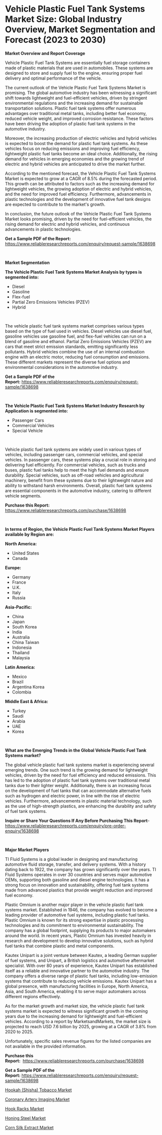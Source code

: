<p><h1>Vehicle Plastic Fuel Tank Systems Market Size: Global Industry Overview, Market Segmentation and Forecast (2023 to 2030)</h1></p><p><strong>Market Overview and Report Coverage</strong></p>
<p><p>Vehicle Plastic Fuel Tank Systems are essentially fuel storage containers made of plastic materials that are used in automobiles. These systems are designed to store and supply fuel to the engine, ensuring proper fuel delivery and optimal performance of the vehicle.</p><p>The current outlook of the Vehicle Plastic Fuel Tank Systems Market is promising. The global automotive industry has been witnessing a significant shift towards lightweight and fuel-efficient vehicles, driven by stringent environmental regulations and the increasing demand for sustainable transportation solutions. Plastic fuel tank systems offer numerous advantages over traditional metal tanks, including better fuel economy, reduced vehicle weight, and improved corrosion resistance. These factors have been driving the adoption of plastic fuel tank systems in the automotive industry.</p><p>Moreover, the increasing production of electric vehicles and hybrid vehicles is expected to boost the demand for plastic fuel tank systems. As these vehicles focus on reducing emissions and improving fuel efficiency, lightweight plastic fuel tanks become an ideal choice. Additionally, the rising demand for vehicles in emerging economies and the growing trend of electric and hybrid vehicles are anticipated to drive the market further.</p><p>According to the mentioned forecast, the Vehicle Plastic Fuel Tank Systems Market is expected to grow at a CAGR of 8.5% during the forecasted period. This growth can be attributed to factors such as the increasing demand for lightweight vehicles, the growing adoption of electric and hybrid vehicles, and the need for improved fuel efficiency. Furthermore, advancements in plastic technologies and the development of innovative fuel tank designs are expected to contribute to the market's growth.</p><p>In conclusion, the future outlook of the Vehicle Plastic Fuel Tank Systems Market looks promising, driven by the need for fuel-efficient vehicles, the rising demand for electric and hybrid vehicles, and continuous advancements in plastic technologies.</p></p>
<p><strong>Get a Sample PDF of the Report:</strong> <a href="https://www.reliableresearchreports.com/enquiry/request-sample/1638698">https://www.reliableresearchreports.com/enquiry/request-sample/1638698</a></p>
<p>&nbsp;</p>
<p><strong>Market Segmentation</strong></p>
<p><strong>The Vehicle Plastic Fuel Tank Systems Market Analysis by types is segmented into:</strong></p>
<p><ul><li>Diesel</li><li>Gasoline</li><li>Flex-fuel</li><li>Partial Zero Emissions Vehicles (PZEV)</li><li>Hybrid</li></ul></p>
<p>&nbsp;</p>
<p><p>The vehicle plastic fuel tank systems market comprises various types based on the type of fuel used in vehicles. Diesel vehicles use diesel fuel, gasoline vehicles use gasoline fuel, and flex-fuel vehicles can run on a blend of gasoline and ethanol. Partial Zero Emissions Vehicles (PZEV) are cars that meet strict emission standards, emitting significantly less pollutants. Hybrid vehicles combine the use of an internal combustion engine with an electric motor, reducing fuel consumption and emissions. These different markets represent the diverse fuel options and environmental considerations in the automotive industry.</p></p>
<p><strong>Get a Sample PDF of the Report:</strong>&nbsp;<a href="https://www.reliableresearchreports.com/enquiry/request-sample/1638698">https://www.reliableresearchreports.com/enquiry/request-sample/1638698</a></p>
<p>&nbsp;</p>
<p><strong>The Vehicle Plastic Fuel Tank Systems Market Industry Research by Application is segmented into:</strong></p>
<p><ul><li>Passenger Cars</li><li>Commercial Vehicles</li><li>Special Vehicle</li></ul></p>
<p>&nbsp;</p>
<p><p>Vehicle plastic fuel tank systems are widely used in various types of vehicles, including passenger cars, commercial vehicles, and special vehicles. In passenger cars, these systems play a crucial role in storing and delivering fuel efficiently. For commercial vehicles, such as trucks and buses, plastic fuel tanks help to meet the high fuel demands and ensure durability. Special vehicles, such as off-road vehicles and agricultural machinery, benefit from these systems due to their lightweight nature and ability to withstand harsh environments. Overall, plastic fuel tank systems are essential components in the automotive industry, catering to different vehicle segments.</p></p>
<p><strong>Purchase this Report:</strong>&nbsp; <a href="https://www.reliableresearchreports.com/purchase/1638698">https://www.reliableresearchreports.com/purchase/1638698</a></p>
<p>&nbsp;</p>
<p><strong>In terms of Region, the Vehicle Plastic Fuel Tank Systems Market Players available by Region are:</strong></p>
<p>
    <p> <strong> North America: </strong>
        <ul>
            <li>United States</li>
            <li>Canada</li>
        </ul>
        </p> 
    <p> <strong> Europe: </strong>
        <ul>
            <li>Germany</li>
            <li>France</li>
            <li>U.K.</li>
            <li>Italy</li>
            <li>Russia</li>
        </ul>
        </p> 
    <p> <strong> Asia-Pacific: </strong>
        <ul>
            <li>China</li>
            <li>Japan</li>
            <li>South Korea</li>
            <li>India</li>
            <li>Australia</li>
            <li>China Taiwan</li>
            <li>Indonesia</li>
            <li>Thailand</li>
            <li>Malaysia</li>
        </ul>
        </p> 
    <p> <strong> Latin America: </strong>
        <ul>
            <li>Mexico</li>
            <li>Brazil</li>
            <li>Argentina Korea</li>
            <li>Colombia</li>
        </ul>
        </p> 
    <p> <strong> Middle East & Africa: </strong>
        <ul>
            <li>Turkey</li>
            <li>Saudi</li>
            <li>Arabia</li>
            <li>UAE</li>
            <li>Korea</li>
        </ul>
    </p>
    </p>
<p>&nbsp;</p>
<p><strong>What are the Emerging Trends in the Global Vehicle Plastic Fuel Tank Systems market?</strong></p>
<p><p>The global vehicle plastic fuel tank systems market is experiencing several emerging trends. One such trend is the growing demand for lightweight vehicles, driven by the need for fuel efficiency and reduced emissions. This has led to the adoption of plastic fuel tank systems over traditional metal tanks due to their lighter weight. Additionally, there is an increasing focus on the development of fuel tanks that can accommodate alternative fuels such as hydrogen and electric power, in line with the rise of electric vehicles. Furthermore, advancements in plastic material technology, such as the use of high-strength plastics, are enhancing the durability and safety of fuel tank systems.</p></p>
<p><strong>Inquire or Share Your Questions If Any Before Purchasing This Report</strong>- <a href="https://www.reliableresearchreports.com/enquiry/pre-order-enquiry/1638698">https://www.reliableresearchreports.com/enquiry/pre-order-enquiry/1638698</a></p>
<p>&nbsp;</p>
<p><strong>Major Market Players</strong></p>
<p><p>TI Fluid Systems is a global leader in designing and manufacturing automotive fluid storage, transfer, and delivery systems. With a history dating back to 1922, the company has grown significantly over the years. TI Fluid Systems operates in over 30 countries and serves major automotive OEMs, supporting both gasoline and diesel engine technologies. It has a strong focus on innovation and sustainability, offering fuel tank systems made from advanced plastics that provide weight reduction and improved fuel economy.</p><p>Plastic Omnium is another major player in the vehicle plastic fuel tank systems market. Established in 1946, the company has evolved to become a leading provider of automotive fuel systems, including plastic fuel tanks. Plastic Omnium is known for its strong expertise in plastic processing technologies and its commitment to environmental sustainability. The company has a global footprint, supplying its products to major automakers around the world. In recent years, Plastic Omnium has invested heavily in research and development to develop innovative solutions, such as hybrid fuel tanks that combine plastic and metal components.</p><p>Kautex Unipart is a joint venture between Kautex, a leading German supplier of fuel systems, and Unipart, a British logistics and automotive aftermarket specialist. With over 80 years of experience, Kautex Unipart has established itself as a reliable and innovative partner to the automotive industry. The company offers a diverse range of plastic fuel tanks, including low-emission systems that contribute to reducing vehicle emissions. Kautex Unipart has a global presence, with manufacturing facilities in Europe, North America, Asia, and South America, enabling it to serve major automakers across different regions effectively.</p><p>As for the market growth and market size, the vehicle plastic fuel tank systems market is expected to witness significant growth in the coming years due to the increasing demand for lightweight and fuel-efficient vehicles. According to a report by MarketsandMarkets, the market size is projected to reach USD 7.6 billion by 2025, growing at a CAGR of 3.8% from 2020 to 2025.</p><p>Unfortunately, specific sales revenue figures for the listed companies are not available in the provided information.</p></p>
<p><strong>Purchase this Report:</strong>&nbsp;&nbsp;<a href="https://www.reliableresearchreports.com/purchase/1638698">https://www.reliableresearchreports.com/purchase/1638698</a></p>
<p></p>
<p><strong>Get a Sample PDF of the Report:</strong>&nbsp;<a href="https://www.reliableresearchreports.com/enquiry/request-sample/1638698">https://www.reliableresearchreports.com/enquiry/request-sample/1638698</a></p>
<p><p><a href="https://www.linkedin.com/pulse/hookah-shisha-tobacco-market-insights-players-forecast/">Hookah (Shisha) Tobacco Market</a></p><p><a href="https://medium.com/@joelstrosin1928/coronary-artery-imaging-market-size-cagr-trends-2024-2030-3652adfb4f10">Coronary Artery Imaging Market</a></p><p><a href="https://www.linkedin.com/pulse/hook-racks-market-insights-players-forecast-till-2030/">Hook Racks Market</a></p><p><a href="https://www.linkedin.com/pulse/honing-steel-market-size-share-global-analysis-report-2023/">Honing Steel Market</a></p><p><a href="https://medium.com/@mayankdeswal9588dm/corn-silk-extract-market-size-growth-forecast-2023-2030-a335c19c4243">Corn Silk Extract Market</a></p></p>